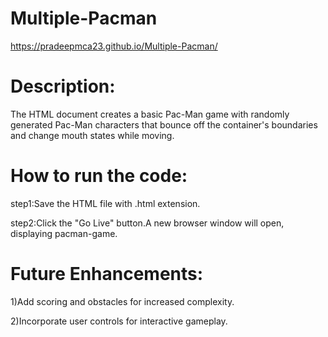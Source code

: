 # Multiple-Pacman
 https://pradeepmca23.github.io/Multiple-Pacman/

# Description:

The HTML document creates a basic Pac-Man game with randomly generated Pac-Man characters that bounce off the container's boundaries and change mouth states while moving.

# How to run the code:

step1:Save the HTML file with .html extension.

step2:Click the "Go Live" button.A new browser window will open, displaying pacman-game.

# Future Enhancements:

1)Add scoring and obstacles for increased complexity.

2)Incorporate user controls for interactive gameplay.

